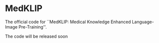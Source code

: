 # MedKLIP
The official code for ``MedKLIP: Medical Knowledge Enhanced Language-Image Pre-Training''.

The code will be released soon
